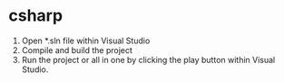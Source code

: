 # csharp

1. Open *.sln file within Visual Studio
2. Compile and build the project
3. Run the project or all in one by clicking the play button within Visual Studio.

